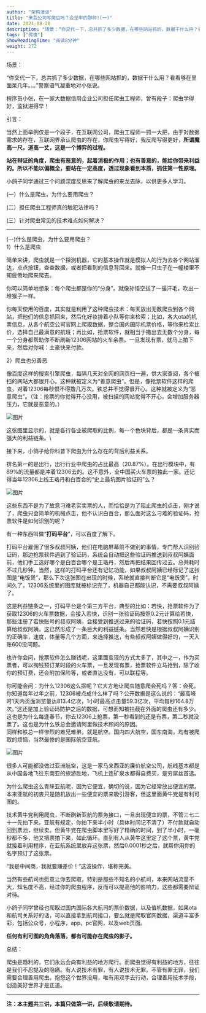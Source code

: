 ```yaml
---
author: "架构漫谈"
title: "来我公司写爬虫吗？会坐牢的那种!(一)"
date: 2021-08-20
description: "场景：“你交代一下，总共抓了多少数据，在哪些网站抓的，数据干什么用？看看够在里面呆几年。。。”警察语气凝重地对小张说。"
tags: ["爬虫"]
ShowReadingTime: "阅读8分钟"
weight: 272
---
```

场景：

“你交代一下，总共抓了多少数据，在哪些网站抓的，数据干什么用？看看够在里面呆几年。。。”警察语气凝重地对小张说。

程序员小张，在一家大数据信用企业公司担任爬虫工程师，曾有段子：爬虫学得好，监狱进得早！

引言：

当然上面举例仅是一个段子，在互联网公司，爬虫工程师一抓一大把，由于对数据需求的存在，互联网界承认爬虫的存在，你爬虫写得好，我反爬写得更好，**所谓魔高一尺，道高一丈，这是一个博弈的过程。**

**站在辩证的角度，爬虫有恶意的，起着消极的作用；也有善意的，能给你带来利益的。所以不能以偏概全，要站在一定高度，透过现象看到本质，抓住第一性原理。**

小鸽子同学通过三个问题深度反思来了解爬虫的来龙去脉，以供更多人学习。

(一）什么是爬虫，为什么要用爬虫？

(二）担任爬虫工程师真的触犯法律吗？

(三）针对爬虫常见的技术难点如何解决？

* * *

(一)什么是爬虫，为什么要用爬虫？  
1）什么是爬虫

简单来讲，爬虫就是一个探测机器，它的基本操作就是模拟人的行为去各个网站溜达，点点按钮，查查数据，或者把看到的信息背回来。就像一只虫子在一幢楼里不知疲倦地爬来爬去。

你可以简单地想象：每个爬虫都是你的“分身”。就像孙悟空拔了一撮汗毛，吹出一堆猴子一样。

你每天使用的百度，其实就是利用了这种爬虫技术：每天放出无数爬虫到各个网站，把他们的信息抓回来，然后化好妆排着小队等你来检索；比如，各大ota的机票信息，从各个航空公司官网上爬取数据，整合国内国际机票价格，等你来检索比价，选择自己最满意的航班；再比如，抢票软件，就相当于撒出去无数个分身，每一个分身都帮助你不断刷新12306网站的火车余票。一旦发现有票，就马上拍下来，然后对你喊：土豪快来付款。

  
2）爬虫也分善恶

像百度这样的搜索引擎爬虫，每隔几天对全网的网页扫一遍，供大家查阅，各个被扫的网站大都很开心。这种就被定义为“善意爬虫”。但是，像抢票软件这样的爬虫，对着12306每秒恨不得撸几万次。铁总并不觉得很开心。这种就被定义为“恶意爬虫”。（注：抢票的你觉得开心没用，被扫描的网站觉得不开心，会增加服务器压力，它就是恶意的。）

![图片](https://p3-juejin.byteimg.com/tos-cn-i-k3u1fbpfcp/d79db36c23484266beb9b876fdac30e1~tplv-k3u1fbpfcp-zoom-in-crop-mark:1512:0:0:0.awebp)

这张图里显示的，就是各行各业被爬取的比例，每一个色块背后，都是一条真实而强大的利益链条。\\

接下来，小鸽子给你科普下爬虫为什么存在的背后利益关系。

排名第一的是出行，出行行业中爬虫的占比最高（20.87%）。在出行模块中，有89%的流量都是冲着12306去的。这不意外，全中国买火车票的独此一家。还记得当年12306上线王珞丹和白百合的“史上最坑图片验证码”么？

![图片](https://p3-juejin.byteimg.com/tos-cn-i-k3u1fbpfcp/e575f34f3c85478f8b76d2cae5b326a0~tplv-k3u1fbpfcp-zoom-in-crop-mark:1512:0:0:0.awebp)

这些东西不是为了故意刁难老实卖票的人，而恰恰是为了阻止爬虫的点击，刚才说了，爬虫只会简单的机械点击，他不认识白百合，那么面对这么刁难的验证码，抢票软件是如何识别的呢？

有一种东西叫做“**打码平台**”，可以百度了解下。

打码平台雇佣了很多叔叔阿姨，他们在电脑屏幕前不做别的事情，专门帮人识别验证码，那边抢票软件遇到了验证码，系统会自动把这些验证码推送到叔叔阿姨面前，他们手工选好哪个是白百合哪个是王珞丹，然后再把结果回传过去。总共耗时不过几秒钟。当然，这样的打码平台还有记忆功能，如果叔叔阿姨已经标记了这张图是“电饭煲”，那么下次这张图在出现的时候，系统就直接判断它是“电饭煲”。时间久了，12306系统里的图库就被标记完了，机器自己都能认识，不需要叔叔阿姨了。

这是利益链条之一，打码平台是个第三方平台，典型的比如：若快，抢票软件为了获取12306的火车票数据，会接入若快，识别一张验证码按照0.2元计算给若快，那些注册了若快账号的叔叔阿姨，会接受到推送过来的验证码，若快按照0.1元结算给叔叔阿姨，这已然形成了一条巨大的利益链条。当然若快是根据叔叔阿姨识别的正确率，速度，体量等几个方面，来选择推送，有些叔叔阿姨做得好的，一天入账600没问题。

也许你会问，抢票软件怎么赚钱呢，这里面变现的方式太多了，其中之一，作为买票者，可以掏钱预订某时段的火车票，一旦发现有票，抢票软件立马抢到，除了收你的预订费，还会附加保险等，或者直达没有，可以联程等。

  
你可能会问：为什么12306这么抠呢？它大方地让爬虫随意爬会死吗？答：会死。你知道每年过年之前，12306被点成什么样了吗？公开数据是这么说的：“最高峰时1天内页面浏览量达813.4亿次，1小时最高点击量59.3亿次，平均每秒164.8万次。”这还是加上验证码防护之后的数据，可想而知被拦截在外面的爬虫还有多少。这也是为什么每逢春节，你去12306上抢票，第一秒看到的还是有票，第二秒就没票了。这也是为什么铁总会邀请阿里做技术顾问的原因。  
同样和铁总一样惨烈的难兄难弟，就是航空。国内四大航空，国东南海，均有被爬取的烦恼，当然最惨的是国际航空亚航。

![图片](https://p3-juejin.byteimg.com/tos-cn-i-k3u1fbpfcp/91a9b9ea56674f6593d2b3901de74589~tplv-k3u1fbpfcp-zoom-in-crop-mark:1512:0:0:0.awebp)

很多人可能都没做过亚洲航空，这是一家马来西亚的廉价航空公司，航线基本都是从中国各地飞往东南亚的旅游胜地，飞机上连矿泉水都得自费买，是穷屌丝首选。

为什么爬虫这么青睐亚航呢，因为它便宜，确切的说，因为它经常放出便宜的票。本来亚航的初衷只是随机放出一些便宜的票来吸引游客，但这里面黄牛党是有利可图的。

技术黄牛党利用爬虫，不断刷新亚航的票务接口，一旦出现便宜的票，不管三七二十一先拍下来。亚航有规定，你拍下来半小时（具体时间记不清了）不付款就自动回到票池，继续卖。但黄牛党在爬虫脚本里写好了精确的时间，到了半小时，一毫秒都不多，他又把票拍下来，如此循环。直到有人从黄牛这里定了这个票，黄牛党就接着利用程序，在亚航系统里放弃这张票，然后0.0001秒之后，就帮你用你的名字预订了这张票。

“我是中间商，我就要赚差价！”这波操作，堪称完美。

当然有些航司也愿意让你去爬取，特别是那些不知名的小航司，本来网站流量不大，知名度不高，经过你的爬虫程序，反而可以提高他的影响力，这些都需要辩证对待。

小鸽子同学曾经也爬取过国内国际各大航司的票价数据，以及值机数据，如果ota和航司关系好的话，可以直接拿到航司接口，要么就是爬取官网数据，渠道丰富多彩，包括公众号，小程序，app，pc官网，以及web页面。

**任何有利可图的角角落落，都有可能存在爬虫的影子。**

总结：

爬虫是趋利的，它们永远会向有利益的地方爬行。而爬虫觉得有利益的地方，往往是我们不忍提及的隐痛。有人说技术有罪，有人说技术无罪。不管有罪无罪，我们需要合理善用爬虫。抱怨这个世界没用，唯有用双手去行动，合理善用技术手段，创造美好世界才是正道。

* * *

**注：本主题共三讲，本篇只做第一讲，后续敬请期待。**